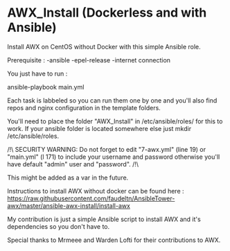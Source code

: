 # AWX_Install (Dockerless and with Ansible) 

Install AWX on CentOS without Docker with this simple Ansible role. 

Prerequisite : 
-ansible
-epel-release
-internet connection

You just have to run : 

ansible-playbook main.yml

Each task is labbeled so you can run them one by one and you'll also find repos and nginx configuration in the template folders. 

You'll need to place the folder "AWX_Install" in /etc/ansible/roles/ for this to work.
If your ansible folder is located somewhere else just mkdir /etc/ansible/roles. 



/!\ SECURITY WARNING: Do not forget to edit "7-awx.yml" (line 19) or "main.yml" (l 171)  to include your username and password  otherwise you'll have default "admin" user and "password". /!\

This might be added as a var in the future. 


Instructions to install AWX without docker can be found here :
https://raw.githubusercontent.com/faudeltn/AnsibleTower-awx/master/ansible-awx-install/install-awx

My contribution is just a simple Ansible script to install AWX and it's dependencies so you don't have to. 



Special thanks to Mrmeee and Warden Lofti for their contributions to AWX. 
